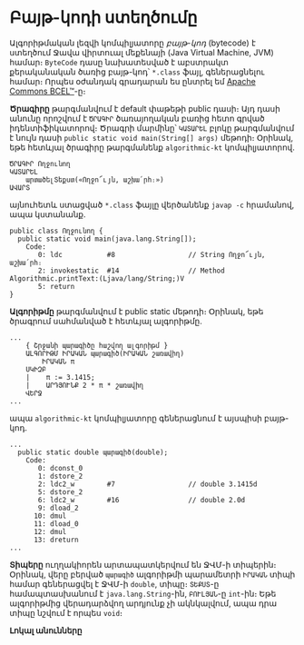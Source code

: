 # Բայթ-կոդի ստեղծումը

Ալգորիթմական լեզվի կոմպիլյատորը _բայթ-կոդ_ (bytecode) է ստեղծում Ջավա վիրտուալ 
մեքենայի (Java Virtual Machine, JVM) համար։ `ByteCode` դասը նախատեսված է աբստրակտ 
քերականական ծառից բայթ-կոդ՝ `*.class` ֆայլ, գեներացնելու համար։ Որպես օժանդակ 
գրադարան ես ընտրել եմ [Apache Commons BCEL™](https://commons.apache.org/proper/commons-bcel/)-ը։

__Ծրագիրը__ թարգմանվում է default փաթեթի public դասի։ Այդ դասի անունը որոշվում 
է `ԾՐԱԳԻՐ` ծառայողական բառից հետո գրված իդենտիֆիկատորով։ Ծրագրի մարմինը՝ `ԿԱՏԱՐԵԼ`
բլոկը թարգմանվում է նույն դասի `public static void main(String[] args)` մեթոդի։ 
Օրինակ, եթե հետևյալ ծրագիրը թարգմանենք `algorithmic-kt` կոմպիլյատորով.

```
ԾՐԱԳԻՐ Ողջունող
ԿԱՏԱՐԵԼ
    արտածելՏեքստ(«Ողջո՜ւյն, աշխա՛րհ։»)
ԱՎԱՐՏ
```  

այնուհետև ստացված `*.class` ֆայլը վերծանենք `javap -c` հրամանով, ապա կստանանք.

```
public class Ողջունող {
  public static void main(java.lang.String[]);
    Code:
       0: ldc           #8                  // String Ողջո՜ւյն, աշխա՛րհ։
       2: invokestatic  #14                 // Method Algorithmic.printText:(Ljava/lang/String;)V
       5: return
}
```

__Ալգորիթմը__ թարգմանվում է public static մեթոդի։ Օրինակ, եթե ծրագրում սահմանված է
հետևյալ ալգորիթմը.

```
...
    { Շրջանի պարագիծը հաշվող ալգորիթմ }
    ԱԼԳՈՐԻԹՄ ԻՐԱԿԱՆ պարագիծ(ԻՐԱԿԱՆ շառավիղ)
        ԻՐԱԿԱՆ π
    ՍԿԻԶԲ
    |    π := 3.1415;
    |    ԱՐԴՅՈՒՆՔ 2 * π * շառավիղ
    ՎԵՐՋ
...
```

ապա `algorithmic-kt` կոմպիլյատորը գեներացնում է այսպիսի բայթ-կոդ.

```
...
  public static double պարագիծ(double);
    Code:
       0: dconst_0
       1: dstore_2
       2: ldc2_w        #7                  // double 3.1415d
       5: dstore_2
       6: ldc2_w        #16                 // double 2.0d
       9: dload_2
      10: dmul
      11: dload_0
      12: dmul
      13: dreturn
...
```

__Տիպերը__ ուղղակիորեն արտապատկերվում են ՋՎՄ-ի տիպերին։ Օրինակ, վերը բերված
`պարագիծ` ալգորիթմի պարամետրի `ԻՐԱԿԱՆ` տիպի համար գեներացվել է ՋՎՄ-ի `double`,
տիպը։ `ՏԵՔՍՏ`-ը համապտասխանում է `java.lang.String`-ին, `ԲՈՒԼՅԱՆ`-ը `int`-ին։
Եթե ալգորիթմից վերադարձվող արդյունք չի ակնկալվում, ապա դրա տիպը նշվում է որպես
`void`։

__Լոկալ անունները__
